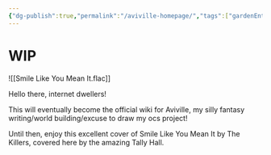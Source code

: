 ```yaml
---
{"dg-publish":true,"permalink":"/aviville-homepage/","tags":["gardenEntry"]}
---
```


# WIP 



![[Smile Like You Mean It.flac]]

Hello there, internet dwellers!

This will eventually become the official wiki for Aviville, my silly fantasy writing/world building/excuse to draw my ocs project!

Until then, enjoy this excellent cover of Smile Like You Mean It by The Killers, covered here by the amazing Tally Hall.